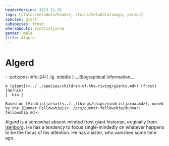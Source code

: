 ```yaml
---
headerVersion: 2023.11.25
tags: [status/metadata/header, status/metadata/image, person]
species: giant
subspecies: frost
whereabouts: Vindristjarna
gender: male
title: Algerd
---
```

# Algerd
<div class="grid cards ext-narrow-margin ext-one-column" markdown>
- :octicons-info-24:{ .lg .middle } __Biographical Information__

    A [giant](<../../species/children-of-the-riving/giants.md>) (frost) (he/him)  
    { .bio }

    Based on [Vindristjarna](<../../things/ships/vindristjarna.md>), owned by the [Dunmar Fellowship](<../pcs/dunmar-fellowship/dunmar-fellowship.md>)
</div>


Algerd is a somewhat absent-minded frost giant historian, originally from [Isenborg](<../../gazetteer/northern-green-sea/isenborg.md>). He has a tendency to focus single-mindedly on whatever happens to be the focus of his attention. He has a sister, who vanished some time ago. 